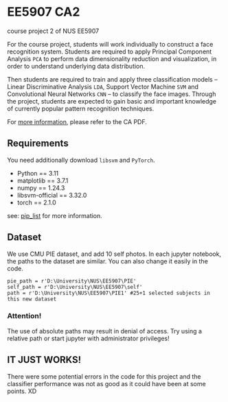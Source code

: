 # EE5907 CA2

course project 2 of NUS EE5907

For the course project, students will work individually to construct a face recognition system. Students are required to apply Principal Component Analysis `PCA` to perform data dimensionality reduction and visualization, in order to understand underlying data distribution.

Then students are required to train and apply three classification models – Linear Discriminative Analysis `LDA`, Support Vector Machine `SVM` and Convolutional Neural Networks `CNN` – to classify the face images. Through the project, students are expected to gain basic and important knowledge of currently popular pattern recognition techniques.

For [more information](https://drive.google.com/drive/folders/1Y9CfVH-NCxgkiNEHp7Mxsutd71uebtFW?usp=share_link), please refer to the CA PDF.

## Requirements

You need additionally download `libsvm` and `PyTorch`.

- Python == 3.11
- matplotlib == 3.7.1
- numpy == 1.24.3
- libsvm-official == 3.32.0
- torch == 2.1.0

see: [pip_list](https://github.com/blackrock-3350/EE5907_CA2/blob/main/pip_list) for more information.

## Dataset

We use CMU PIE dataset, and add 10 self photos. 
In each jupyter notebook, the paths to the dataset are similar. You can also change it easily in the code.

```
pie_path = r'D:\University\NUS\EE5907\PIE'
self_path = r'D:\University\NUS\EE5907\self'
path = r'D:\University\NUS\EE5907\PIE1' #25+1 selected subjects in this new dataset
```

### Attention! 
The use of absolute paths may result in denial of access. Try using a relative path or start jupyter with administrator privileges!

## IT JUST WORKS!

There were some potential errors in the code for this project and the classifier performance was not as good as it could have been at some points. XD

